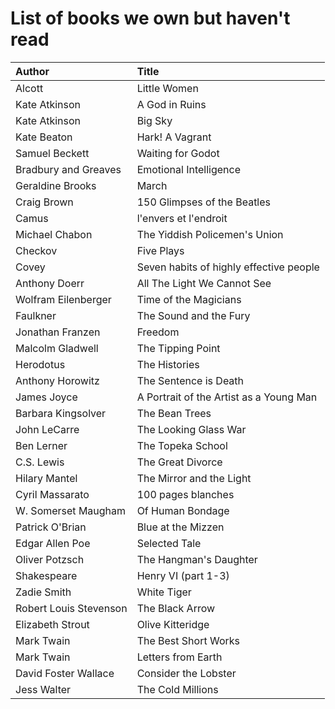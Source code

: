 # List of books we own but haven't read

Author | Title 
:------ |:------
Alcott | Little Women
Kate Atkinson | A God in Ruins
Kate Atkinson | Big Sky
Kate Beaton | Hark! A Vagrant
Samuel Beckett | Waiting for Godot
Bradbury and Greaves | Emotional Intelligence
Geraldine Brooks | March
Craig Brown | 150 Glimpses of the Beatles
Camus | l'envers et l'endroit
Michael Chabon | The Yiddish Policemen's Union
Checkov | Five Plays
Covey | Seven habits of highly effective people
Anthony Doerr | All The Light We Cannot See
Wolfram Eilenberger | Time of the Magicians
Faulkner | The Sound and the Fury
Jonathan Franzen | Freedom
Malcolm Gladwell | The Tipping Point
Herodotus | The Histories
Anthony Horowitz | The Sentence is Death
James Joyce | A Portrait of the Artist as a Young Man
Barbara Kingsolver | The Bean Trees
John LeCarre | The Looking Glass War
Ben Lerner | The Topeka School
C.S. Lewis | The Great Divorce
Hilary Mantel | The Mirror and the Light
Cyril Massarato | 100 pages blanches
W. Somerset Maugham | Of Human Bondage
Patrick O'Brian | Blue at the Mizzen
Edgar Allen Poe | Selected Tale
Oliver Potzsch | The Hangman's Daughter
Shakespeare | Henry VI (part 1-3)
Zadie Smith | White Tiger
Robert Louis Stevenson | The Black Arrow
Elizabeth Strout | Olive Kitteridge
Mark Twain | The Best Short Works
Mark Twain | Letters from Earth
David Foster Wallace | Consider the Lobster
Jess Walter | The Cold Millions
